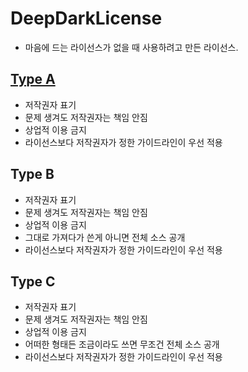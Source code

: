 # DeepDarkLicense

* 마음에 드는 라이선스가 없을 때 사용하려고 만든 라이선스.

## [Type A](TypeA.md)
* 저작권자 표기
* 문제 생겨도 저작권자는 책임 안짐
* 상업적 이용 금지
* 라이선스보다 저작권자가 정한 가이드라인이 우선 적용

## Type B
* 저작권자 표기
* 문제 생겨도 저작권자는 책임 안짐
* 상업적 이용 금지
* 그대로 가져다가 쓴게 아니면 전체 소스 공개
* 라이선스보다 저작권자가 정한 가이드라인이 우선 적용

## Type C
* 저작권자 표기
* 문제 생겨도 저작권자는 책임 안짐
* 상업적 이용 금지
* 어떠한 형태든 조금이라도 쓰면 무조건 전체 소스 공개
* 라이선스보다 저작권자가 정한 가이드라인이 우선 적용

